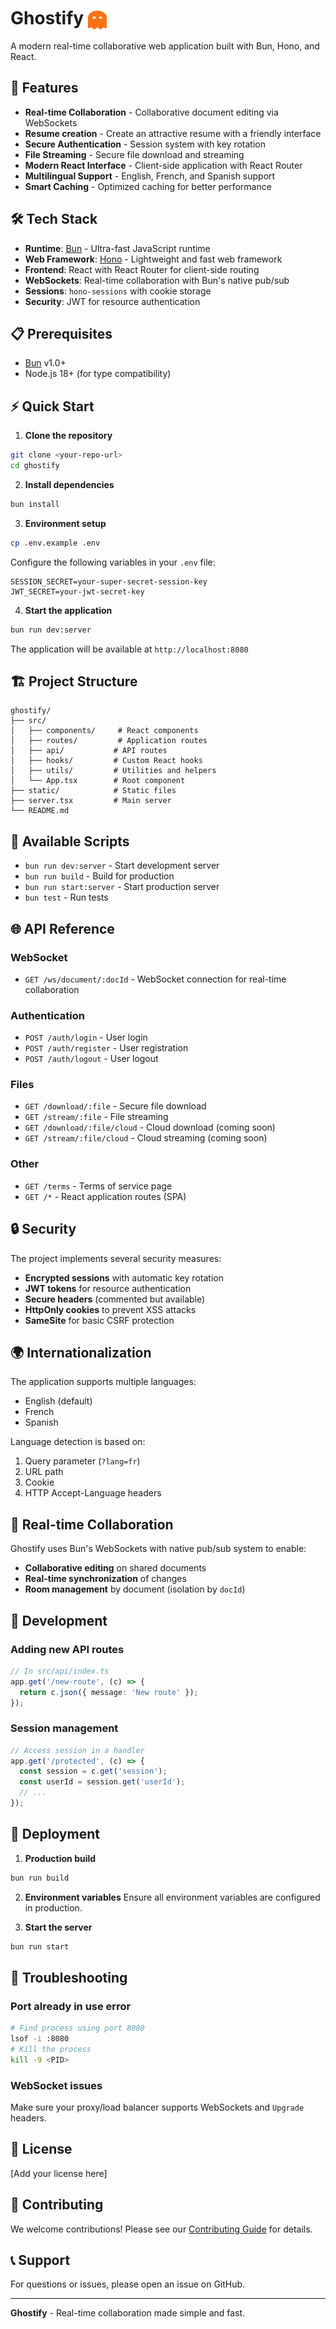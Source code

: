 # Ghostify <img src="./static/ghostify.svg" alt="Project icon" style="width: 30px; height: 30px; position: relative; top: 8px;" />

A modern real-time collaborative web application built with Bun, Hono, and React.

## 🚀 Features

- **Real-time Collaboration** - Collaborative document editing via WebSockets
- **Resume creation** - Create an attractive resume with a friendly interface
- **Secure Authentication** - Session system with key rotation
- **File Streaming** - Secure file download and streaming
- **Modern React Interface** - Client-side application with React Router
- **Multilingual Support** - English, French, and Spanish support
- **Smart Caching** - Optimized caching for better performance

## 🛠️ Tech Stack

- **Runtime**: [Bun](https://bun.sh/) - Ultra-fast JavaScript runtime
- **Web Framework**: [Hono](https://hono.dev/) - Lightweight and fast web framework
- **Frontend**: React with React Router for client-side routing
- **WebSockets**: Real-time collaboration with Bun's native pub/sub
- **Sessions**: `hono-sessions` with cookie storage
- **Security**: JWT for resource authentication

## 📋 Prerequisites

- [Bun](https://bun.sh/) v1.0+
- Node.js 18+ (for type compatibility)

## ⚡ Quick Start

1. **Clone the repository**

```bash
git clone <your-repo-url>
cd ghostify
```

2. **Install dependencies**

```bash
bun install
```

3. **Environment setup**

```bash
cp .env.example .env
```

Configure the following variables in your `.env` file:

```env
SESSION_SECRET=your-super-secret-session-key
JWT_SECRET=your-jwt-secret-key
```

4. **Start the application**

```bash
bun run dev:server
```

The application will be available at `http://localhost:8080`

## 🏗️ Project Structure

```
ghostify/
├── src/
│   ├── components/     # React components
│   ├── routes/         # Application routes
│   ├── api/           # API routes
│   ├── hooks/         # Custom React hooks
│   ├── utils/         # Utilities and helpers
│   └── App.tsx        # Root component
├── static/            # Static files
├── server.tsx         # Main server
└── README.md
```

## 🔧 Available Scripts

- `bun run dev:server` - Start development server
- `bun run build` - Build for production
- `bun run start:server` - Start production server
- `bun test` - Run tests

## 🌐 API Reference

### WebSocket

- `GET /ws/document/:docId` - WebSocket connection for real-time collaboration

### Authentication

- `POST /auth/login` - User login
- `POST /auth/register` - User registration
- `POST /auth/logout` - User logout

### Files

- `GET /download/:file` - Secure file download
- `GET /stream/:file` - File streaming
- `GET /download/:file/cloud` - Cloud download (coming soon)
- `GET /stream/:file/cloud` - Cloud streaming (coming soon)

### Other

- `GET /terms` - Terms of service page
- `GET /*` - React application routes (SPA)

## 🔒 Security

The project implements several security measures:

- **Encrypted sessions** with automatic key rotation
- **JWT tokens** for resource authentication
- **Secure headers** (commented but available)
- **HttpOnly cookies** to prevent XSS attacks
- **SameSite** for basic CSRF protection

## 🌍 Internationalization

The application supports multiple languages:

- English (default)
- French
- Spanish

Language detection is based on:

1. Query parameter (`?lang=fr`)
2. URL path
3. Cookie
4. HTTP Accept-Language headers

## 🤝 Real-time Collaboration

Ghostify uses Bun's WebSockets with native pub/sub system to enable:

- **Collaborative editing** on shared documents
- **Real-time synchronization** of changes
- **Room management** by document (isolation by `docId`)

## 📝 Development

### Adding new API routes

```typescript
// In src/api/index.ts
app.get('/new-route', (c) => {
  return c.json({ message: 'New route' });
});
```

### Session management

```typescript
// Access session in a handler
app.get('/protected', (c) => {
  const session = c.get('session');
  const userId = session.get('userId');
  // ...
});
```

## 🚀 Deployment

1. **Production build**

```bash
bun run build
```

2. **Environment variables**
Ensure all environment variables are configured in production.

3. **Start the server**

```bash
bun run start
```

## 🐛 Troubleshooting

### Port already in use error

```bash
# Find process using port 8080
lsof -i :8080
# Kill the process
kill -9 <PID>
```

### WebSocket issues

Make sure your proxy/load balancer supports WebSockets and `Upgrade` headers.

## 📄 License

[Add your license here]

## 🤝 Contributing

We welcome contributions! Please see our [Contributing Guide](CONTRIBUTING.md) for details.

## 📞 Support

For questions or issues, please open an issue on GitHub.

---

**Ghostify** - Real-time collaboration made simple and fast.
